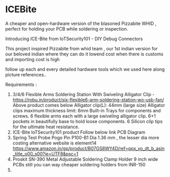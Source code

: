 # ICEBite
A cheaper and open-hardware version of the blasoned Pizzabite WHID , perfect for holding your PCB while soldering or inspection.

Introducing ICE-Bite from IoTSecurity101 - DIY Debug Connectors 

This project inspired Pizzabite from whid team , our 1st indian version for our beloved indian where they can do it lowend cost when there is customs and importing cost is high

follow up each and every detailed hardware tools which we used here along picture references.. 

Requirements :

1. 3/4/6 Flexible Arms Soldering Station With Swiveling Alligator Clip - https://robu.in/product/six-flexible6-arm-soldering-station-wo-usb-fan/
	 Above product comes below 
	Alligator clip(L): 44mm (large size)
	Alligator clips maximum thickness limit: 6mm
	Built-in Trays for components and screws.
	6 flexible arms each with a large swiveling alligator clip.
	6+1 pockets in beautifully base to hold loose components.
	6 Silicon clip tips for the ultimate heat resistance.
2. ICE-Bite IoTSecurity101 product 
	Follow below link PCB Diagram
3. Spring Test Probe Pogo Pin P100-B1 Dia 1.36 mm , the lesser dia more costing alternative website is element14
	https://www.amazon.in/gp/product/B07GS8WY4D/ref=ppx_yo_dt_b_asin_title_o00_s00?ie=UTF8&psc=1
4. Proskit SN-390 Metal Adjustable Soldering Clamp Holder
	 9 inch wide PCBs
	 still you can way cheaper soldering holders from INR-150
5. 

